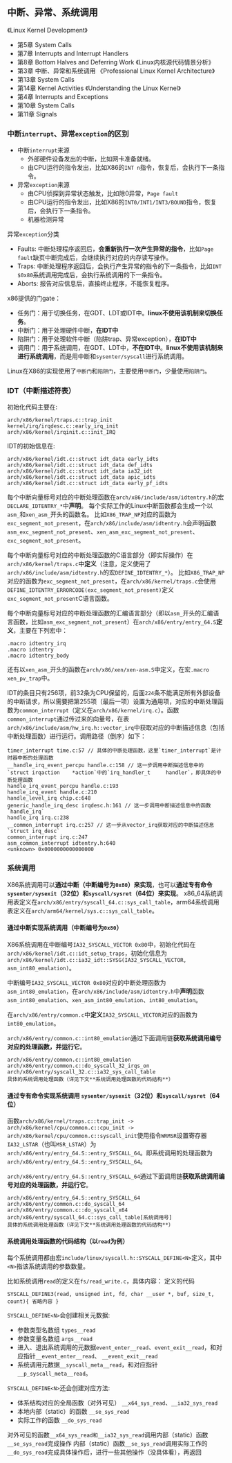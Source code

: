 ## 中断、异常、系统调用
《Linux Kernel Development》
  - 第5章 System Calls
  - 第7章 Interrupts and Interrupt Handlers
  - 第8章 Bottom Halves and Deferring Work
《Linux内核源代码情景分析》
  - 第3章 中断、异常和系统调用
《Professional Linux Kernel Architecture》
  - 第13章 System Calls
  - 第14章 Kernel Activities
《Understanding the Linux Kernel》
  - 第4章 Interrupts and Exceptions
  - 第10章 System Calls
  - 第11章 Signals

### 中断`interrupt`、异常`exception`的区别
- 中断`interrupt`来源
  - 外部硬件设备发出的中断，比如网卡准备就绪。
  - 由CPU运行的指令发出，比如X86的`INT n`指令，恢复后，会执行下一条指令。
- 异常`exception`来源
  - 由CPU侦探到异常状态触发，比如除0异常，`Page fault`
  - 由CPU运行的指令发出，比如X86的`INT0/INT1/INT3/BOUND`指令，恢复后，会执行下一条指令。
  - 机器检测异常

异常`exception`分类
- Faults: 中断处理程序返回后，**会重新执行一次产生异常的指令**，比如`Page fault`缺页中断完成后，会继续执行对应的内存读写操作。
- Traps: 中断处理程序返回后，会执行产生异常的指令的下一条指令，比如`INT $0x80`系统调用完成后，会执行系统调用的下一条指令。
- Aborts: 报告对应信息后，直接终止程序，不能恢复程序。

x86提供的门gate：
- 任务门：用于切换任务，在GDT、LDT或IDT中。**linux不使用该机制来切换任务**。
- 中断门：用于处理硬件中断，**在IDT中**
- 陷阱门：用于处理软件中断（陷阱trap、异常exception），**在IDT中**
- 调用门：用于系统调用，在GDT、LDT中，**不在IDT中**。**linux不使用该机制来进行系统调用**，而是用中断和`sysenter/syscall`进行系统调用。

Linux在X86的实现使用了`中断门`和`陷阱门`，主要使用`中断门`，少量使用`陷阱门`。


### IDT（中断描述符表）
初始化代码主要在:
```
arch/x86/kernel/traps.c::trap_init
kernel/irq/irqdesc.c::early_irq_init
arch/x86/kernel/irqinit.c::init_IRQ
```

IDT的初始信息在:
```
arch/x86/kernel/idt.c::struct idt_data early_idts
arch/x86/kernel/idt.c::struct idt_data def_idts
arch/x86/kernel/idt.c::struct idt_data ia32_idt
arch/x86/kernel/idt.c::struct idt_data apic_idts
arch/x86/kernel/idt.c::struct idt_data early_pf_idts
```

每个中断向量标号对应的中断处理函数在`arch/x86/include/asm/idtentry.h`的宏`DECLARE_IDTENTRY_*`中**声明**。
每个实际工作的Linux中断函数都会生成一个以`asm_`和`xen_asm_`开头的函数名。
比如`X86_TRAP_NP`对应的函数为`exc_segment_not_present`，在`arch/x86/include/asm/idtentry.h`会声明函数`asm_exc_segment_not_present`、`xen_asm_exc_segment_not_present`、`exc_segment_not_present`。

每个中断向量标号对应的中断处理函数的C语言部分（即实际操作）在`arch/x86/kernel/traps.c`中**定义**（注意，定义使用了`arch/x86/include/asm/idtentry.h`的宏`DEFINE_IDTENTRY_*`）。
比如`X86_TRAP_NP`对应的函数为`exc_segment_not_present`，在`arch/x86/kernel/traps.c`会使用`DEFINE_IDTENTRY_ERRORCODE(exc_segment_not_present)`定义`exc_segment_not_present`C语言函数。

每个中断向量标号对应的中断处理函数的汇编语言部分（即以`asm_`开头的汇编语言函数，比如`asm_exc_segment_not_present`）在`arch/x86/entry/entry_64.S`**定义**，主要在下列宏中：
```
.macro idtentry_irq
.macro idtentry
.macro idtentry_body
```

还有以`xen_asm_`开头的函数在`arch/x86/xen/xen-asm.S`中定义，在宏`.macro xen_pv_trap`中。

IDT的条目只有256项，前32条为CPU保留的，后面`224`条不能满足所有外部设备的中断请求，所以需要把第255项（最后一项）设置为通用项，对应的中断处理函数为`common_interrupt`（定义在`arch/x86/kernel/irq.c`）。函数`common_interrupt`通过传过来的向量号，在表`arch/x86/include/asm/hw_irq.h::vector_irq`中获取对应的中断描述信息（包括中断处理函数）进行运行。调用路径（倒序）如下：
```
timer_interrupt time.c:57 // 具体的中断处理函数，这里`timer_interrupt`是计时器中断的处理函数
__handle_irq_event_percpu handle.c:158 // 这一步调用中断描述信息中的`struct irqaction	*action`中的`irq_handler_t	 handler`，即具体的中断处理函数
handle_irq_event_percpu handle.c:193
handle_irq_event handle.c:210
handle_level_irq chip.c:648
generic_handle_irq_desc irqdesc.h:161 // 这一步调用中断描述信息中的函数`handle_irq`
handle_irq irq.c:238
__common_interrupt irq.c:257 // 这一步从vector_irq获取对应的中断描述信息`struct irq_desc`
common_interrupt irq.c:247
asm_common_interrupt idtentry.h:640
<unknown> 0x0000000000000000
```


### 系统调用
X86系统调用可以**通过中断（中断编号为`0x80`）来实现**，也可以**通过专有命令`sysenter/sysexit`（32位）和`syscall/sysret`（64位）来实现**。
x86_64系统调用表定义在`arch/x86/entry/syscall_64.c::sys_call_table`，arm64系统调用表定义在`arch/arm64/kernel/sys.c::sys_call_table`。


#### 通过中断实现系统调用（中断编号为`0x80`）
X86系统调用在中断编号`IA32_SYSCALL_VECTOR 0x80`中，初始化代码在`arch/x86/kernel/idt.c::idt_setup_traps`，初始化信息为`arch/x86/kernel/idt.c::ia32_idt::SYSG(IA32_SYSCALL_VECTOR,	asm_int80_emulation)`。

中断编号`IA32_SYSCALL_VECTOR 0x80`对应的中断处理函数为`asm_int80_emulation`，在`arch/x86/include/asm/idtentry.h`中**声明**函数`asm_int80_emulation`、`xen_asm_int80_emulation`、`int80_emulation`。

在`arch/x86/entry/common.c`中**定义**`IA32_SYSCALL_VECTOR`对应的函数为`int80_emulation`。

`arch/x86/entry/common.c::int80_emulation`通过下面调用链**获取系统调用编号对应的处理函数，并运行它**。
```
arch/x86/entry/common.c::int80_emulation
arch/x86/entry/common.c::do_syscall_32_irqs_on
arch/x86/entry/syscall_32.c::ia32_sys_call_table
具体的系统调用处理函数（详见下文**系统调用处理函数的代码结构**）
```


#### 通过专有命令实现系统调用 `sysenter/sysexit`（32位）和`syscall/sysret`（64位）
函数`arch/x86/kernel/traps.c::trap_init -> arch/x86/kernel/cpu/common.c::cpu_init -> arch/x86/kernel/cpu/common.c::syscall_init`使用指令`WRMSR`设置寄存器`IA32_LSTAR`（也叫`MSR_LSTAR`）为`arch/x86/entry/entry_64.S::entry_SYSCALL_64`。即系统调用的处理函数为`arch/x86/entry/entry_64.S::entry_SYSCALL_64`。

`arch/x86/entry/entry_64.S::entry_SYSCALL_64`通过下面调用链**获取系统调用编号对应的处理函数，并运行它**。
```
arch/x86/entry/entry_64.S::entry_SYSCALL_64
arch/x86/entry/common.c::do_syscall_64
arch/x86/entry/common.c::do_syscall_x64
arch/x86/entry/syscall_64.c::sys_call_table[系统调用号]
具体的系统调用处理函数（详见下文**系统调用处理函数的代码结构**）
```

#### 系统调用处理函数的代码结构（以`read`为例）
每个系统调用都由宏`include/linux/syscall.h::SYSCALL_DEFINE<N>`定义，其中`<N>`指该系统调用的参数数量。

比如系统调用`read`的定义在`fs/read_write.c`，具体内容：
定义的代码
```
SYSCALL_DEFINE3(read, unsigned int, fd, char __user *, buf, size_t, count){ 省略内容 }
```

`SYSCALL_DEFINE<N>`会创建相关元数据:
- 参数类型名数组 `types__read`
- 参数变量名数组 `args__read`
- 进入、退出系统调用的元数据`event_enter__read`、`event_exit__read`，和对应指针`__event_enter__read`、 `__event_exit__read`
- 系统调用元数据`__syscall_meta__read`，和对应指针`__p_syscall_meta__read`。

`SYSCALL_DEFINE<N>`还会创建对应方法:
- 体系结构对应的全局函数（对外可见） `__x64_sys_read`、`__ia32_sys_read`
- 本地内部（static）的函数 `__se_sys_read`
- 实际工作的函数 `__do_sys_read`

对外可见的函数`__x64_sys_read和__ia32_sys_read`调用内部（static）函数`__se_sys_read`完成操作
内部（static）函数`__se_sys_read`调用实际工作的`__do_sys_read`完成具体操作后，进行一些其他操作（没具体看），再返回

